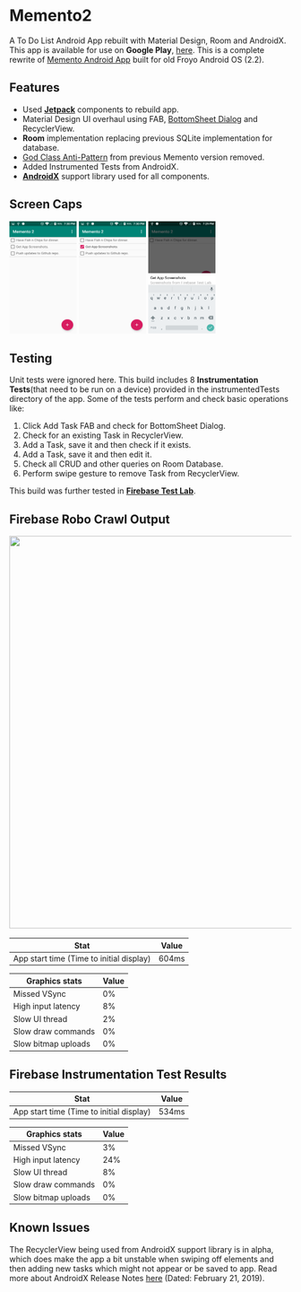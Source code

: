 # Memento2

A To Do List Android App rebuilt with Material Design, Room and AndroidX. This app is available for use on **Google Play**, [here](https://play.google.com/store/apps/details?id=com.naseem.naseemashraf.memento2&hl=en).
This is a complete rewrite of [Memento Android App](https://github.com/mdnaseemashraf/Memento) built for old Froyo Android OS (2.2).

## Features

* Used [**Jetpack**](https://developer.android.com/jetpack/) components to rebuild app.
* Material Design UI overhaul using FAB, [BottomSheet Dialog](https://developer.android.com/reference/android/support/design/widget/BottomSheetDialog) and RecyclerView.
* **Room** implementation replacing previous SQLite implementation for database.
* [God Class Anti-Pattern](https://en.wikipedia.org/wiki/God_object) from previous Memento version removed.
* Added Instrumented Tests from AndroidX.
* [**AndroidX**](https://developer.android.com/jetpack/androidx) support library used for all components.

## Screen Caps

<img src="https://raw.githubusercontent.com/mdnaseemashraf/Memento2/master/Screenshots/Screenshot_20190220-193009.png" width="120" height="200">  <img src="https://github.com/mdnaseemashraf/Memento2/blob/master/Screenshots/Screenshot_20190220-193033.png" width="120" height="200">  <img src="https://github.com/mdnaseemashraf/Memento2/blob/master/Screenshots/Screenshot_20190220-192908.png" width="120" height="200">

## Testing

Unit tests were ignored here. This build includes 8 **Instrumentation Tests**(that need to be run on a device) provided in the instrumentedTests directory of the app. Some of the tests perform and check basic operations like:
1. Click Add Task FAB and check for BottomSheet Dialog.
2. Check for an existing Task in RecyclerView.
3. Add a Task, save it and then check if it exists.
4. Add a Task, save it and then edit it.
5. Check all CRUD and other queries on Room Database.
6. Perform swipe gesture to remove Task from RecyclerView.

This build was further tested in [**Firebase Test Lab**](https://firebase.google.com/docs/test-lab/).

## Firebase Robo Crawl Output

<img src="https://00e9e64bac7e4d26035d38ed34a63b678cddf9ef066dcc460b-apidata.googleusercontent.com/download/storage/v1/b/test-lab-icbu0tcpa91qu-mbmbq7iquh6i2/o/web-build_2019-02-20T13:38:16.849Z_2ztk%2Fwalleye-28-en_US-portrait%2Fartifacts%2Foutput%2Fsitemap.png?qk=AD5uMEsED4-qpfq9j4lTdfOVli-EP98Znote3jNeBYtK2FB9YU7c2PIV0cPjygh-E5jBiqISssHv6ckuut8nnzyRT6-9pwYn5wpsLWI5k8ZaXTPufS6nb2Fl0U6opxjmBgNaPCcPkBtV62h5gTAk1GkSrRiEfGdb5F7Uixwa7HTnXXrMTv-xiJFyw8xrDcspvoSQyi5o5OUj6pMx9cm8U_YlIVQjjG3MqoI-NWW7LcLSb-L2pe7f-1N4KkXy4Njh3jarpeFPalagR3Q9prHdR6ZsYJye3k1hyxMcYf3c_axObQJKHtbMTE5y6KVrCuidGXRQp5fPvVDEKFPLPcL8bIbbqKZQitUJigChbtfbeX-HK0pDnD1S1re84zqH4Sswtw-8UnRZC8rFqC3dIjG2sGoCwGrVO5c4FHlYIHswuhsMHz5vD1aeebGrhzPI3ebyzvNzHciH_iEvU-37NZxw0o_cl2EcySE31NoCTkh0EKE6t1h5zBsMTCk7dShrLrJKKxRHNIpkfsNIm6JnPMWH1Mi2WYtB3I5VPG976spSAFiYJTZ5Jx1jVQn6TZEOhEGCPEOwRjNbG3ql5bZcxIcpwrWv1qEMJGFh-a2h7OIsFvYB4jxc5M7ulCu92AfIzvyabrVRVnnl1rMDjNmWpBdJprKnAsBhQn5Y_HoWue11nT3A-560kipeH65F6yNdKdfsNXzx0awTJnS0BrtMHxd8ZNEoitjstzqmSjbL_00JGpP3h2SnJAARCpfmkHL3KrjmF47-xx7k6tdOdzSb4pa-T8as1pQv5gdek2VmSMjk-94GBqI3ftyhEaCnE7QItsVARnl_sMRhng5Rq1o1kjbaCXFcJjCV17x6jJA-b3ppXNmRrSpAPe0yAeab1vTgbF47kibpM1HBtrRlbVpLj3svF_tsLAeVl58H8ZMDSDBp91omBPTzCBFSjBw" width="1000" height="700">

Stat|Value
----|------
App start time (Time to initial display)|604ms

Graphics stats | Value
---------------|------
Missed VSync|0%
High input latency|8%
Slow UI thread|2%
Slow draw commands|0%
Slow bitmap uploads|0%

## Firebase Instrumentation Test Results

Stat|Value
----|-----
App start time (Time to initial display) | 534ms

Graphics stats|Value
--------------|-----
Missed VSync|3%
High input latency|24%
Slow UI thread|8%
Slow draw commands|0%
Slow bitmap uploads|0%


## Known Issues

The RecyclerView being used from AndroidX support library is in alpha, which does make the app a bit unstable when swiping off elements and then adding new tasks which might not appear or be saved to app.
Read more about AndroidX Release Notes [here](https://developer.android.com/jetpack/androidx/releases/) (Dated: February 21, 2019).
